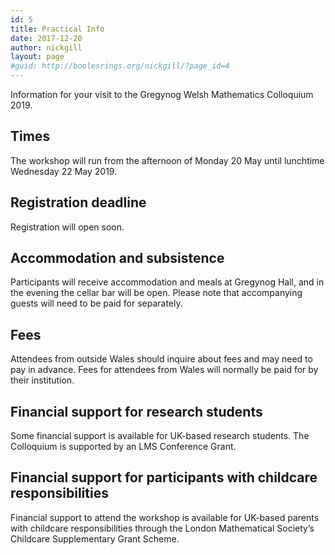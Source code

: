 ```yaml
---
id: 5
title: Practical Info
date: 2017-12-20
author: nickgill
layout: page
#guid: http://boolesrings.org/nickgill/?page_id=4
---
```


Information for your visit to the Gregynog Welsh Mathematics Colloquium 2019.

## Times

The workshop will run from the afternoon of Monday 20 May until lunchtime Wednesday 22 May 2019.

## Registration deadline

Registration will open soon.

## Accommodation and subsistence

Participants will receive accommodation and meals at Gregynog Hall, and in the evening the cellar bar will be open. Please note that accompanying guests will need to be paid for separately.

## Fees

Attendees from outside Wales should inquire about fees and may need to pay in advance. Fees for attendees from Wales will normally be paid for by their institution.

## Financial support for research students

Some financial support is available for UK-based research students. The Colloquium is supported by an LMS Conference Grant.

## Financial support for participants with childcare responsibilities

Financial support to attend the workshop is available for UK-based parents with childcare responsibilities through the London Mathematical Society’s Childcare Supplementary Grant Scheme.
